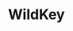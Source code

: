 ---
###############
# DO NOT EDIT
layout: project
###############

###############
# TO EDIT
# project title

title: "WildKey"

# project image
image:
 name: wildkey.png
 alt-text: "A chat application with the keyboard open and the written sentences displayed: Collects anywhere the user writes, Password and number fields are ignored, calculates more than 20 metrics" # provide a short description for the image #a11y

# short description of the project
description: "A privacy-aware keyboard toolkit for data collection in-the-wild. With it you will be able to collect everyday typing data, enabling continuous and spontaneous assessments, without collecting any sensitive information."

# people associated with the project
people:
 - afpr
 - arbs
 - tjvg

# project code
code: text_entry

# area for filter purpose
area: access

link: /keyboard/

tool: true
###############

###############
# actual page
---